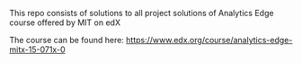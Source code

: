

This repo consists of solutions to all project solutions of Analytics Edge course offered by MIT on edX

The course can be found here:
https://www.edx.org/course/analytics-edge-mitx-15-071x-0


